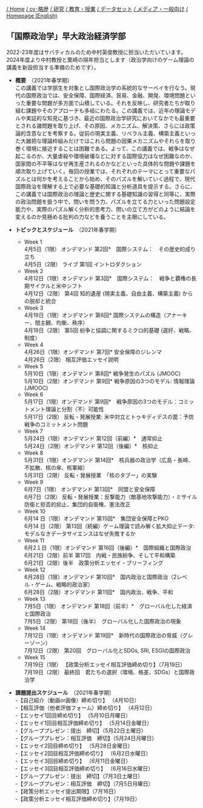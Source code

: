
[/ Home](https://skurizaki.github.io/jpn/) [/ cv･略歴](./about.html) [/ 研究](http://www.f.waseda.jp/kurizaki/research.html) [/ 教育・授業](./teaching.html) [/ データセット](http://www.f.waseda.jp/kurizaki/data.html) [/ メディア・一般向け](./media.html) [/ Homepage (English)](https://skurizaki.github.io/homepage/)

## 「国際政治学」早大政治経済学部
2022-23年度はサバティカルのため中村英俊教授に担当いただいています。2024年度より中村教授と栗崎の隔年担当とします（政治学向けのゲーム理論の講義を新設担当する準備のためです）。
- <b>概要</b>　（2021年春学期）<br>
この講義では学部生を対象とし国際政治学の系統的なサーベイを行なう。現代の国際政治では、安全保障、国際経済、貿易、金融、開発、環境問題といった重要な問題が多方面で山積している。それを反映し、研究者たちが取り組む課題やそのアプローチも多岐にわたる。この講義では、近年の理論モデルや実証的な知見に基づき、最近の国際政治学研究においてなかでも最重要とされる諸問題を取り上げ、その原因、メカニズム、解決策、さらには政策論的含意などを考察する。従前の現実主義、リベラル主義、構築主義といった大雑把な理論枠組みだけではこれら問題の因果メカニズムやそれらを取り巻く環境に接近することは困難である。よって、この講義では、戦争はなぜ起こるのか、大量虐殺や環境破壊などに対する国際協力はなぜ困難なのか、国家間の不平等はなぜ再生産されるのかなどといった具体的な問題や課題を順次取り上げていく。毎回の授業では、それぞれのテーマにとって重要なパズルとは何かを考えることから始め、そのパズルを解いていく過程で、現代国際政治を理解する上で必要な基礎的知識と分析道具を提示する。さらに、この講義では国際政治の理論と歴史に関する基礎知識の習得と同等に、実際の政治問題を扱う中で、問いを問う力、パズルを立てる力といった問題設定能力や、実際のパズル解く分析的思考力、問いの立て方がどのように結論を変えるのか見極める批判の力などを養うことを主眼にしている。

- <b>トピックとスケジュール</b>　（2021年春学期）<br>
  - Week 1<br>
  4月5日（1限）	オンデマンド	第2回*　国際システム：　その歴史的成り立ち<br>
  4月5日（2限）	ライブ		第1回	イントロダクション<br>
  - Week 2<br>
  4月12日（1限）オンデマンド	第3回*　国際システム：　戦争と覇権の長期サイクルと米中シフト<br>
  4月12日（2限）	第4回	知的遺産 (現実主義、自由主義、構築主義) からの脱却と統合<br>
  - Week 3<br>
  4月19日（1限）オンデマンド	第6回* 国際システムの構造（アナーキー、間主観、均衡、秩序）<br>
  4月19日（2限）	第5回	紛争と協調に関するミクロ的基礎 (選好、戦略、制度）<br>
  - Week 4<br>
  4月26日（1限）オンデマンド	第7回* 安全保障のジレンマ<br>
  4月26日（2限）	相互評価エッセイ説明<br>
  - Week 5<br>
  5月10日（1限）オンデマンド	第8回* 戦争発生のパズル (JMOOC)<br>
  5月10日（2限）オンデマンド	第9回* 戦争原因の3つのモデル: 情報理論 (JMOOC)<br>
  - Week 6<br>
  5月17日（1限）オンデマンド	第9回*　戦争原因の3つのモデル：コミットメント理論と分割（不）可能性<br>
  5月17日（2限）	反転・発展授業: 米中対立とトゥキディデスの罠：予防戦争のコミットメント問題
  - Week 7<br>
  5月24日（1限）オンデマンド	第12回（前編）*　通常抑止<br>
  5月24日（2限）オンデマンド	第12回（後編）*　核抑止<br>
  - Week 8<br>
  5月31日（1限）オンデマンド	第14回*　核兵器の政治学（広島・長崎、不拡散、核の傘、核軍縮）<br>
  5月31日（2限）	反転・発展授業　「核のタブー」の実験<br>
  - Week 9<br>
  6月7日（1限）	オンデマンド	第13回*　同盟と安全保障<br>
  6月7日（2限）	反転・発展授業：反撃能力（敵基地攻撃能力）・ミサイル防衛と拒否的抑止、集団的自衛権、憲法改正<br>
  - Week 10<br>
  6月14 日（1限）オンデマンド	第15回*　集団安全保障とPKO<br>
  6月14 日（2限）	第13回（続編）ゲーム理論で読み解く拡大抑止データ: モデルなきデータサイエンスはなぜ失敗するか<br>
  - Week 11<br>
  6月2１日（1限）オンデマンド	第16回（後編）*　国際組織と国際政治<br>
  6月21日（2限）前半	第17回　内戦・民族紛争、そして平和構築<br>
  6月21日（2限）後半　政策分析エッセイ・ブリーフィング<br>
  - Week 12<br>
  6月28日（1限）オンデマンド	第10回*　国内政治と国際政治（2レベル・ゲーム、戦略的政治家）<br>
  6月28日（2限）オンデマンド	第11回*　国内政治、戦争、平和<br>
  - Week 13<br>
  7月5日（1限）	オンデマンド	第18回（前半）*　グローバル化した経済と国際政治<br>
  7月5日（2限）	第18回（後半）　グローバル化した国際政治の現象<br>
  - Week 14<br>
  7月12日（1限）オンデマンド	第19回*　新時代の国際政治の脅威（グレーゾーン）<br>
  7月12日（2限）		第20回　グローバル化とSDGs, SRI, ESGIの国際政治<br>
  - Week 15<br>
  7月19日（1限）	【政策分析エッセイ相互評価締め切り】（7月19日）<br>
  7月19日（2限）	最終回　君たちの選択（環境、格差、SDGs）と国際政治学<br>

- <b>課題提出スケジュール</b>　（2021年春学期）<br>
  -【自己紹介（動画or画像）締め切り】 （4月10日）<br>
  -【相互評価（他者評価フォーム）締め切り】 （4月12日）<br>
  -【エッセイ1回目締め切り】 （5月10日月曜日）<br>
  -【エッセイ1回目相互評価締め切り】 （5月14日金曜日）<br>
  -【グループプレゼン：提出　締切】（5月22日土曜日）<br>
  -【グループプレゼン：相互評価　締切】（5月24日月曜日）<br>
  -【エッセイ2回目締め切り】 （5月28日金曜日）<br>
  -【エッセイ2回目相互評価締め切り】 （6月2日水曜日）<br>
  -【エッセイ3回目締め切り】 （6月11日金曜日）<br>
  -【エッセイ3回目相互評価締め切り】 （6月16日水曜日）<br>
  -【グループプレゼン：提出　締切】（7月3日土曜日）<br>
  -【グループプレゼン：相互評価　締切】（7月5日月曜日）<br>
  -【政策分析エッセイ提出期限】（7月16日）<br>
  -【政策分析エッセイ相互評価締め切り】（7月19日）<br>


